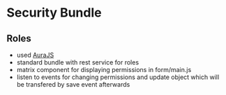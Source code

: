 # Security Bundle
## Roles
* used [AuraJS](https://github.com/massiveart/sulu-docs/blob/master/detail-specification/000-foundation/DET-003-Frontend.md)
* standard bundle with rest service for roles
* matrix component for displaying permissions in form/main.js
 * listen to events for changing permissions and update object which will be transfered by save event afterwards
